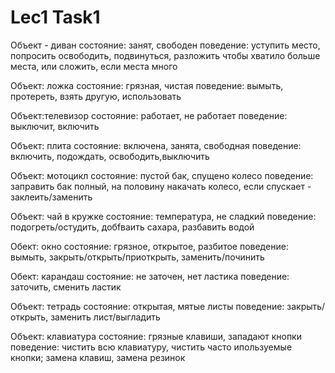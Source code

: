 # Lec1 Task1

Объект - диван
состояние: занят, свободен
поведение: уступить место, попросить освободить, подвинуться, разложить чтобы хватило больше места, или сложить, если места много

Объект: ложка
состояние: грязная, чистая
поведение: вымыть, протереть, взять другую, использовать

Объект:телевизор
состояние: работает, не работает
поведение: выключит, включить

Объект: плита
состояние: включена, занята, свободная
поведение: включить, подождать, освободить,выключить

Объект: мотоцикл
состояние: пустой бак, спущено колесо
поведение: заправить бак полный, на половину
накачать колесо, если спускает - заклеить/заменить

Объект: чай в кружке
состояние: температура, не сладкий
поведение: подогреть/остудить, добfваить сахара, разбавить водой

Обект: окно
состояние: грязное, открытое, разбитое
поведение: вымыть, закрыть/открыть/приоткрыть, заменить/починить

Обект: карандаш
состояние: не заточен, нет ластика
поведение: заточить, сменить ластик

Объект: тетрадь
состояние: открытая, мятые листы
поведение: закрыть/открыть, заменить лист/выгладить

Объект: клавиатура
состояние: грязные клавиши, западают кнопки
поведение: чистить всю клавиатуру, чистить часто ипользуемые кнопки; замена клавиш, замена резинок

